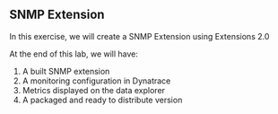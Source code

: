 ## SNMP Extension

In this exercise, we will create a SNMP Extension using Extensions 2.0

At the end of this lab, we will have:

1. A built SNMP extension
2. A monitoring configuration in Dynatrace
3. Metrics displayed on the data explorer
4. A packaged and ready to distribute version
